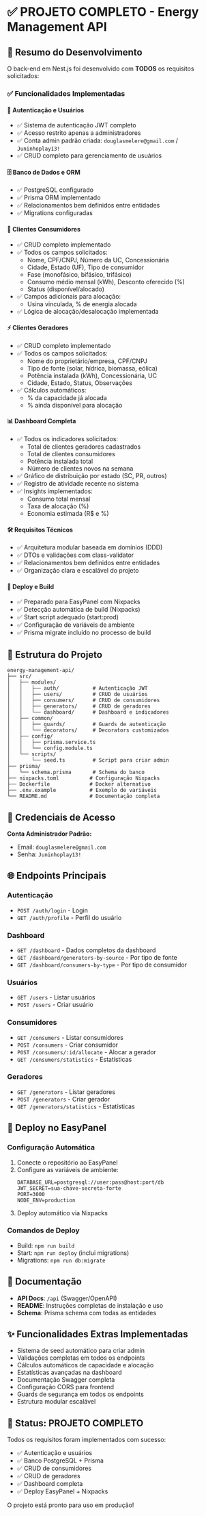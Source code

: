 # ✅ PROJETO COMPLETO - Energy Management API

## 🎯 Resumo do Desenvolvimento

O back-end em Nest.js foi desenvolvido com **TODOS** os requisitos solicitados:

### ✅ Funcionalidades Implementadas

#### 🔐 Autenticação e Usuários
- ✅ Sistema de autenticação JWT completo
- ✅ Acesso restrito apenas a administradores
- ✅ Conta admin padrão criada: `douglasmelere@gmail.com` / `Juninhoplay13!`
- ✅ CRUD completo para gerenciamento de usuários

#### 🗄️ Banco de Dados e ORM
- ✅ PostgreSQL configurado
- ✅ Prisma ORM implementado
- ✅ Relacionamentos bem definidos entre entidades
- ✅ Migrations configuradas

#### 👥 Clientes Consumidores
- ✅ CRUD completo implementado
- ✅ Todos os campos solicitados:
  - Nome, CPF/CNPJ, Número da UC, Concessionária
  - Cidade, Estado (UF), Tipo de consumidor
  - Fase (monofásico, bifásico, trifásico)
  - Consumo médio mensal (kWh), Desconto oferecido (%)
  - Status (disponível/alocado)
- ✅ Campos adicionais para alocação:
  - Usina vinculada, % de energia alocada
- ✅ Lógica de alocação/desalocação implementada

#### ⚡ Clientes Geradores
- ✅ CRUD completo implementado
- ✅ Todos os campos solicitados:
  - Nome do proprietário/empresa, CPF/CNPJ
  - Tipo de fonte (solar, hídrica, biomassa, eólica)
  - Potência instalada (kWh), Concessionária, UC
  - Cidade, Estado, Status, Observações
- ✅ Cálculos automáticos:
  - % da capacidade já alocada
  - % ainda disponível para alocação

#### 📊 Dashboard Completa
- ✅ Todos os indicadores solicitados:
  - Total de clientes geradores cadastrados
  - Total de clientes consumidores
  - Potência instalada total
  - Número de clientes novos na semana
- ✅ Gráfico de distribuição por estado (SC, PR, outros)
- ✅ Registro de atividade recente no sistema
- ✅ Insights implementados:
  - Consumo total mensal
  - Taxa de alocação (%)
  - Economia estimada (R$ e %)

#### 🛠️ Requisitos Técnicos
- ✅ Arquitetura modular baseada em domínios (DDD)
- ✅ DTOs e validações com class-validator
- ✅ Relacionamentos bem definidos entre entidades
- ✅ Organização clara e escalável do projeto

#### 🚀 Deploy e Build
- ✅ Preparado para EasyPanel com Nixpacks
- ✅ Detecção automática de build (Nixpacks)
- ✅ Start script adequado (start:prod)
- ✅ Configuração de variáveis de ambiente
- ✅ Prisma migrate incluído no processo de build

## 📁 Estrutura do Projeto

```
energy-management-api/
├── src/
│   ├── modules/
│   │   ├── auth/           # Autenticação JWT
│   │   ├── users/          # CRUD de usuários
│   │   ├── consumers/      # CRUD de consumidores
│   │   ├── generators/     # CRUD de geradores
│   │   └── dashboard/      # Dashboard e indicadores
│   ├── common/
│   │   ├── guards/         # Guards de autenticação
│   │   └── decorators/     # Decorators customizados
│   ├── config/
│   │   ├── prisma.service.ts
│   │   └── config.module.ts
│   └── scripts/
│       └── seed.ts         # Script para criar admin
├── prisma/
│   └── schema.prisma       # Schema do banco
├── nixpacks.toml          # Configuração Nixpacks
├── Dockerfile             # Docker alternativo
├── .env.example           # Exemplo de variáveis
└── README.md              # Documentação completa
```

## 🔑 Credenciais de Acesso

**Conta Administrador Padrão:**
- Email: `douglasmelere@gmail.com`
- Senha: `Juninhoplay13!`

## 🌐 Endpoints Principais

### Autenticação
- `POST /auth/login` - Login
- `GET /auth/profile` - Perfil do usuário

### Dashboard
- `GET /dashboard` - Dados completos da dashboard
- `GET /dashboard/generators-by-source` - Por tipo de fonte
- `GET /dashboard/consumers-by-type` - Por tipo de consumidor

### Usuários
- `GET /users` - Listar usuários
- `POST /users` - Criar usuário

### Consumidores
- `GET /consumers` - Listar consumidores
- `POST /consumers` - Criar consumidor
- `POST /consumers/:id/allocate` - Alocar a gerador
- `GET /consumers/statistics` - Estatísticas

### Geradores
- `GET /generators` - Listar geradores
- `POST /generators` - Criar gerador
- `GET /generators/statistics` - Estatísticas

## 🚀 Deploy no EasyPanel

### Configuração Automática
1. Conecte o repositório ao EasyPanel
2. Configure as variáveis de ambiente:
   ```
   DATABASE_URL=postgresql://user:pass@host:port/db
   JWT_SECRET=sua-chave-secreta-forte
   PORT=3000
   NODE_ENV=production
   ```
3. Deploy automático via Nixpacks

### Comandos de Deploy
- Build: `npm run build`
- Start: `npm run deploy` (inclui migrations)
- Migrations: `npm run db:migrate`

## 📖 Documentação

- **API Docs**: `/api` (Swagger/OpenAPI)
- **README**: Instruções completas de instalação e uso
- **Schema**: Prisma schema com todas as entidades

## ✨ Funcionalidades Extras Implementadas

- Sistema de seed automático para criar admin
- Validações completas em todos os endpoints
- Cálculos automáticos de capacidade e alocação
- Estatísticas avançadas na dashboard
- Documentação Swagger completa
- Configuração CORS para frontend
- Guards de segurança em todos os endpoints
- Estrutura modular escalável

## 🎉 Status: PROJETO COMPLETO

Todos os requisitos foram implementados com sucesso:
- ✅ Autenticação e usuários
- ✅ Banco PostgreSQL + Prisma
- ✅ CRUD de consumidores
- ✅ CRUD de geradores  
- ✅ Dashboard completa
- ✅ Deploy EasyPanel + Nixpacks

O projeto está pronto para uso em produção!

